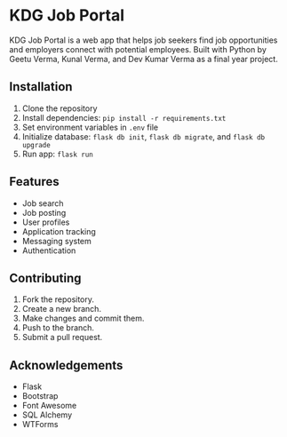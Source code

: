 # KDG Job Portal

KDG Job Portal is a web app that helps job seekers find job opportunities and employers connect with potential employees. Built with Python by Geetu Verma, Kunal Verma, and Dev Kumar Verma as a final year project.

## Installation

1. Clone the repository
2. Install dependencies: `pip install -r requirements.txt`
3. Set environment variables in `.env` file
4. Initialize database: `flask db init`, `flask db migrate`, and `flask db upgrade`
5. Run app: `flask run`

## Features

- Job search
- Job posting
- User profiles
- Application tracking
- Messaging system
- Authentication

## Contributing

1. Fork the repository.
2. Create a new branch.
3. Make changes and commit them.
4. Push to the branch.
5. Submit a pull request.

## Acknowledgements

- Flask
- Bootstrap
- Font Awesome
- SQL Alchemy
- WTForms
